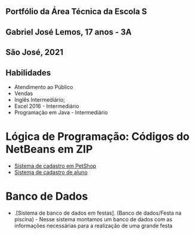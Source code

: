 ## Portfólio da Área Técnica da Escola S
## Gabriel José Lemos, 17 anos - 3A
## São José, 2021

## Habilidades
- Atendimento ao Público
- Vendas
- Inglês Intermediário;
- Excel 2016 - Intermediário
- Programação em Java - Intermediário

# Lógica de Programação: Códigos do NetBeans em ZIP
- [Sistema de cadastro em PetShop](LogicaDeProgramacao/PetShop)
- [Sistema de cadastro de aluno](LogicaDeProgramacao/Aula2A)

# Banco de Dados 
- .[Sistema de banco de dados em festas]. (Banco de dados/Festa na piscina) - Nesse sistema montamos um banco de dados com as informações necessárias para a realização de uma grande festa

